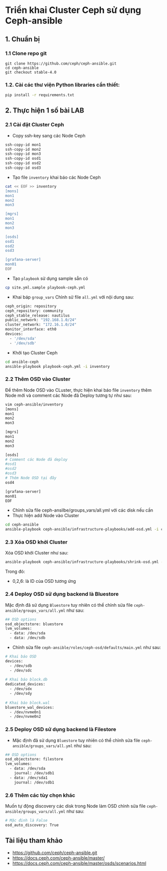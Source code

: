 # Triển khai Cluster Ceph sử dụng Ceph-ansible

## 1. Chuẩn bị
### 1.1 Clone repo git
```
git clone https://github.com/ceph/ceph-ansible.git
cd ceph-ansible
git checkout stable-4.0
```
### 1.2. Cài các thư viện Python libraries cần thiết:
```sh
pip install -r requirements.txt
```
## 2. Thực hiện 1 số bài LAB
### 2.1 Cài đặt Cluster Ceph
- Copy ssh-key sang các Node Ceph
```sh
ssh-copy-id mon1
ssh-copy-id mon2
ssh-copy-id mon3
ssh-copy-id osd1
ssh-copy-id osd2
ssh-copy-id osd3
```
- Tạo file `inventory` khai báo các Node Ceph
```sh
cat << EOF >> inventory
[mons]
mon1
mon2
mon3

[mgrs]
mon1
mon2
mon3

[osds]
osd1
osd2
osd3

[grafana-server]
mon01
EOF
```
- Tạo `playbook` sử dụng sample sẵn có
```sh
cp site.yml.sample playbook-ceph.yml
```
- Khai báp `group_vars`
Chỉnh sử file `all.yml` với nội dung sau:
```sh
ceph_origin: repository
ceph_repository: community
ceph_stable_release: nautilus
public_network: "192.168.1.0/24"
cluster_network: "172.16.1.0/24"
monitor_interface: eth0
devices:
  - '/dev/sda'
  - '/dev/sdb'
```
- Khởi tạo Cluster Ceph
```sh
cd ansible-ceph
ansible-playbook playbook-ceph.yml -i inventory
```
### 2.2 Thêm OSD vào Cluster

Để thêm Node OSD vào CLuster, thực hiện khai báo file `inventory` thêm Node mới và comment các Node đã Deploy tương tự như sau:
```sh
vim ceph-ansible/inventory
[mons]
mon1
mon2
mon3

[mgrs]
mon1
mon2
mon3

[osds]
# Comment các Node đã deploy 
#osd1
#osd2
#osd3
# Thêm Node OSD tại đây
osd4

[grafana-server]
mon01
EOF
```
- Chỉnh sửa file ceph-ansilbe/groups_vars/all.yml với các disk nếu cần
- Thực hiện add Node vào Cluster 
```sh
cd ceph-ansible
ansible-playbook ceph-ansible/infrastructure-playbooks/add-osd.yml -i ceph-ansible/inventory
```
### 2.3 Xóa OSD khởi Cluster

Xóa OSD khởi Cluster như sau:
```sh
ansible-playbook ceph-ansible/infrastructure-playbooks/shrink-osd.yml -e osd_to_kill=0,2,6
```
Trong đó:
 - 0,2,6: là ID của OSD tương ứng
 
### 2.4 Deploy OSD sử dụng backend là Bluestore
Mặc định đã sử dụng `Bluestore` tuy nhiên có thể chỉnh sửa file `ceph-ansible/groups_vars/all.yml` như sau:

```sh
## OSD options
osd_objectstore: bluestore
lvm_volumes:
  - data: /dev/sda
  - data: /dev/sdb
```
- Chỉnh sửa file `ceph-ansible/roles/ceph-osd/defaults/main.yml` như sau:
```sh
# Khai báo OSD
devices:
  - /dev/sdb
  - /dev/sdc
  
# Khai báo block.db
dedicated_devices:
  - /dev/sdx
  - /dev/sdy
  
# Khai báo block.wal
bluestore_wal_devices:
  - /dev/nvme0n1
  - /dev/nvme0n2
```
### 2.5 Deploy OSD sử dụng backend là Filestore

- Mặc định đã sử dụng `Bluestore` tuy nhiên có thể chỉnh sửa file `ceph-ansible/groups_vars/all.yml` như sau:
```sh
## OSD options
osd_objectstore: filestore
lvm_volumes:
  - data: /dev/sda
    journal: /dev/sdb1
  - data: /dev/sda1
    journal: /dev/sdb1
```

### 2.6 Thêm các tùy chọn khác

Muốn tự động discovery các disk trong Node làm OSD chỉnh sửa file `ceph-ansible/groups_vars/all.yml` như sau:
```sh
# Mặc đinh là False
osd_auto_discovery: True
```

## Tài liệu tham khảo 
- https://github.com/ceph/ceph-ansible.git
- https://docs.ceph.com/ceph-ansible/master/
- https://docs.ceph.com/ceph-ansible/master/osds/scenarios.html
